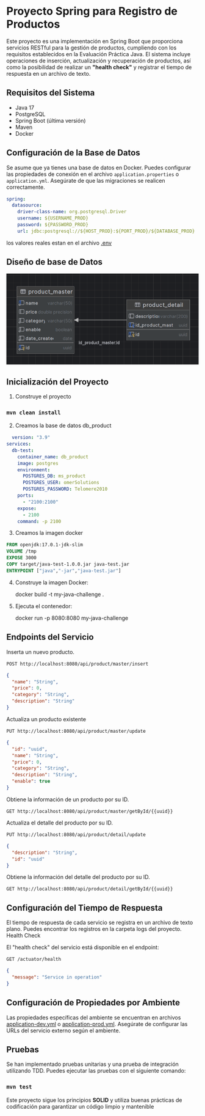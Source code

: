 # Proyecto Spring para Registro de Productos

Este proyecto es una implementación en Spring Boot que proporciona servicios RESTful para la gestión de productos,
cumpliendo con los requisitos establecidos en la Evaluación Práctica Java. El sistema incluye operaciones de inserción,
actualización y recuperación de productos, así como la posibilidad de realizar un **"health check"** y registrar el
tiempo
de respuesta en un archivo de texto.

## Requisitos del Sistema

- Java 17
- PostgreSQL
- Spring Boot (última versión)
- Maven
- Docker

## Configuración de la Base de Datos

Se asume que ya tienes una base de datos en Docker. Puedes configurar las propiedades de conexión en el
archivo `application.properties` o `application.yml`. Asegúrate de que las migraciones se realicen correctamente.

```yaml
spring:
  datasource:
    driver-class-name: org.postgresql.Driver
    username: ${USERNAME_PROD}
    password: ${PASSWORD_PROD}
    url: jdbc:postgresql://${HOST_PROD}:${PORT_PROD}/${DATABASE_PROD} 
```
los valores reales estan en el archivo [.env](src/main/resources/.env)


## Diseño de base de Datos

![img_1.png](img_1.png)

## Inicialización del Proyecto

1. Construye el proyecto

### `mvn clean install`

2. Creamos la base de datos db_product

```yaml
  version: "3.9"
services:
  db-test:
    container_name: db_product
    image: postgres
    environment:
      POSTGRES_DB: ms_product
      POSTGRES_USER: omerSolutions
      POSTGRES_PASSWORD: Telomere2010
    ports:
      - "2100:2100"
    expose:
      - 2100
    command: -p 2100
```

3. Creamos la imagen docker

```dockerfile
FROM openjdk:17.0.1-jdk-slim
VOLUME /tmp
EXPOSE 3000
COPY target/java-test-1.0.0.jar java-test.jar
ENTRYPOINT ["java","-jar","java-test.jar"]
```

4. Construye la imagen Docker:


      docker build -t my-java-challenge .


5. Ejecuta el contenedor:


      docker run -p 8080:8080 my-java-challenge

## Endpoints del Servicio

Inserta un nuevo producto.

```http request
POST http://localhost:8080/api/product/master/insert 
```

```json
{
  "name": "String",
  "price": 0,
  "category": "String",
  "description": "String"
}
```

Actualiza un producto existente

```http request
PUT http://localhost:8080/api/product/master/update
```

```json
{
  "id": "uuid",
  "name": "String",
  "price": 0,
  "category": "String",
  "description": "String",
  "enable": true
}
```

Obtiene la información de un producto por su ID.

```http request
GET http://localhost:8080/api/product/master/getById/{{uuid}} 
```

Actualiza el detalle del producto por su ID.

```http request
PUT http://localhost:8080/api/product/detail/update  
```

```json
{
  "description": "String",
  "id": "uuid"
}
```

Obtiene la información del detalle del producto por su ID.

```http request
GET http://localhost:8080/api/product/detail/getById/{{uuid}}
```

## Configuración del Tiempo de Respuesta

El tiempo de respuesta de cada servicio se registra en un archivo de texto plano. Puedes encontrar los registros en la
carpeta logs del proyecto.
Health Check

El "health check" del servicio está disponible en el endpoint:

    GET /actuator/health

```json
{
  "message": "Service in operation"
}
```

## Configuración de Propiedades por Ambiente

Las propiedades específicas del ambiente se encuentran en archivos
[application-dev.yml](/src/main/resources/application-dev.yml) o
[application-prod.yml](/src/main/resources/application-prod.yml).
Asegúrate de configurar las URLs del servicio externo según el ambiente.

## Pruebas

Se han implementado pruebas unitarias y una prueba de integración utilizando TDD. Puedes ejecutar las pruebas
con el siguiente comando:

### `mvn test`

Este proyecto sigue los principios **SOLID** y utiliza buenas prácticas de codificación para garantizar un código
limpio y mantenible

